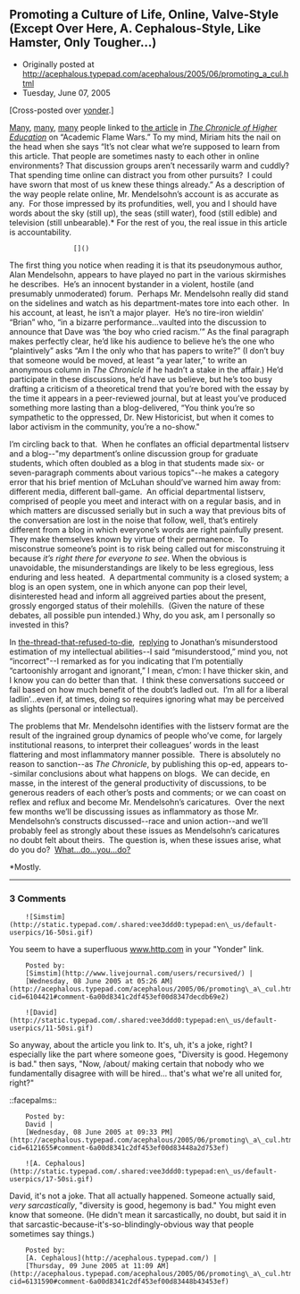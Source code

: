 ## Promoting a Culture of Life, Online, Valve-Style (Except Over Here, A. Cephalous-Style, Like Hamster, Only Tougher...)

 * Originally posted at http://acephalous.typepad.com/acephalous/2005/06/promoting_a_cul.html
 * Tuesday, June 07, 2005



[Cross-posted over [yonder](http://www.thevalve.org/go/valve/article/promoting\_a\_culture\_of\_life\_online\_valve\_style).]

[Many](http://www.thevalve.org/go/valve/article/promoting\_a\_culture\_of\_life\_online\_valve\_style/&gt;http://littleprofessor.typepad.com/the\_little\_professor/2005/06/well\_yessss.html), [many](http://www.danieldrezner.com/archives/002104.html), [many](http://hnn.us/blogs/entries/12320.html) people linked to [the article](http://chronicle.com/jobs/2005/06/2005060601c.htm) in [_The Chronicle of Higher Education_](http://chronicle.com/) on “Academic Flame Wars.” To my mind, Miriam hits the nail on the head when she says “It’s not clear what we’re supposed to learn from this article. That people are sometimes nasty to each other in online environments? That discussion groups aren’t necessarily warm and cuddly? That spending time online can distract you from other pursuits?  I could have sworn that most of us knew these things already.” As a description of the way people relate online, Mr. Mendelsohn’s account is as accurate as any.  For those impressed by its profundities, well, you and I should have words about the sky (still up), the seas (still water), food (still edible) and television (still unbearable).\* For the rest of you, the real issue in this article is accountability.

		

					[]()
			

The first thing you notice when reading it is that its pseudonymous author, Alan Mendelsohn, appears to have played no part in the various skirmishes he describes.  He’s an innocent bystander in a violent, hostile (and presumably unmoderated) forum.  Perhaps Mr. Mendelsohn really did stand on the sidelines and watch as his department-mates tore into each other.  In his account, at least, he isn’t a major player.  He’s no tire-iron wieldin’ “Brian” who, “in a bizarre performance...vaulted into the discussion to announce that Dave was ‘the boy who cried racism.’” As the final paragraph makes perfectly clear, he’d like his audience to believe he’s the one who “plaintively” asks “Am I the only who that has papers to write?” (I don’t buy that someone would be moved, at least “a year later,” to write an anonymous column in _The Chronicle_ if he hadn’t a stake in the affair.) He’d participate in these discussions, he’d have us believe, but he’s too busy 
drafting a criticism of a theoretical trend that you’re bored with the essay by the time it appears in a peer-reviewed journal, but at least you’ve produced something more lasting than a blog-delivered, “You think you’re so sympathetic to the oppressed, Dr. New Historicist, but when it comes to labor activism in the community, you’re a no-show."

I’m circling back to that.  When he conflates an official departmental listserv and a blog--"my department’s online discussion group for graduate students, which often doubled as a blog in that students made six- or seven-paragraph comments about various topics"--he makes a category error that his brief mention of McLuhan should’ve warned him away from: different media, different ball-game.  An official departmental listserv, comprised of people you meet and interact with on a regular basis, and in which matters are discussed serially but in such a way that previous bits of the conversation are lost in the noise that follow, well, that’s entirely different from a blog in which everyone’s words are right painfully present.  They make themselves known by virtue of their permanence.  To misconstrue someone’s point is to risk being called out for misconstruing it because _it’s right there for everyone to see_. When the obvious is unavoidable, the misunderstandings are likely to be less egregious, less enduring and less heated.  A departmental community is a closed system; a blog is an open system, one in which anyone can pop their level, disinterested head and inform all aggreived parties about the present, grossly engorged status of their molehills.  (Given the nature of these debates, all possible pun intended.) Why, do you ask, am I personally so invested in this?  

In [the-thread-that-refused-to-die](http://www.thevalve.org/go/valve/article/same\_senseless\_ramblings\_slightly\_bigger\_stage\_or\_intellectual\_investments/#comments),  [replying](http://www.thevalve.org/go/valve/article/same\_senseless\_ramblings\_slightly\_bigger\_stage\_or\_intellectual\_investments/#1587) to Jonathan’s misunderstood estimation of my intellectual abilities--I said “misunderstood,” mind you, not “incorrect"--I remarked 
as for you indicating that I’m potentially “cartoonishly arrogant and ignorant,” I mean, c’mon: I have thicker skin, and I know you can do better than that.  I think these conversations succeed or fail based on how much benefit of the doubt’s ladled out.  I’m all for a liberal ladlin’...even if, at times, doing so requires ignoring what may be perceived as slights (personal or intellectual).

The problems that Mr. Mendelsohn identifies with the listserv format are the result of the ingrained group dynamics of people who’ve come, for largely institutional reasons, to interpret their colleagues’ words in the least flattering and most inflammatory manner possible.  There is absolutely no reason to sanction--as _The Chronicle_, by publishing this op-ed, appears to--similar conclusions about what happens on blogs.  We can decide, en masse, in the interest of the general productivity of discussions, to be generous readers of each other’s posts and comments; or we can coast on reflex and reflux and become Mr. Mendelsohn’s caricatures.  Over the next few months we’ll be discussing issues as inflammatory as those Mr. Mendelsohn’s constructs discussed--race and union action--and we’ll probably feel as strongly about these issues as Mendelsohn’s caricatures no doubt felt about theirs.  The question is, when these issues arise, what do you do?  [What...do...you...do?](http://www.homevideos.com/freezeframes1122/speed44-b.jpg) 

\*Mostly.    

			

* * *

### 3 Comments 

		

                
[]()

	

		![Simstim](http://static.typepad.com/.shared:vee3ddd0:typepad:en\_us/default-userpics/16-50si.gif)
	

	

		

You seem to have a superfluous www.http.com in your "Yonder" link.

	

		Posted by:
		[Simstim](http://www.livejournal.com/users/recursived/) |
		[Wednesday, 08 June 2005 at 05:26 AM](http://acephalous.typepad.com/acephalous/2005/06/promoting\_a\_cul.html?cid=6104421#comment-6a00d8341c2df453ef00d8347decdb69e2)

[]()

	

		![David](http://static.typepad.com/.shared:vee3ddd0:typepad:en\_us/default-userpics/11-50si.gif)
	

	

		

So anyway, about the article you link to. It's, uh, it's a joke, right? I especially like the part where someone goes, "Diversity is good. Hegemony is bad." then says, "Now, /about/ making certain that nobody who we fundamentally disagree with will be hired... that's what we're all united for, right?"

::facepalms::

	

		Posted by:
		David |
		[Wednesday, 08 June 2005 at 09:33 PM](http://acephalous.typepad.com/acephalous/2005/06/promoting\_a\_cul.html?cid=6121655#comment-6a00d8341c2df453ef00d83448a2d753ef)

[]()

	

		![A. Cephalous](http://static.typepad.com/.shared:vee3ddd0:typepad:en\_us/default-userpics/17-50si.gif)
	

	

		

David, it's not a joke.  That all actually happened.  Someone actually said, _very sarcastically_, "diversity is good, hegemony is bad."  You might even know that someone.  (He didn't mean it sarcastically, no doubt, but said it in that sarcastic-because-it's-so-blindingly-obvious way that people sometimes say things.)

	

		Posted by:
		[A. Cephalous](http://acephalous.typepad.com/) |
		[Thursday, 09 June 2005 at 11:09 AM](http://acephalous.typepad.com/acephalous/2005/06/promoting\_a\_cul.html?cid=6131590#comment-6a00d8341c2df453ef00d83448b43453ef)

		

        